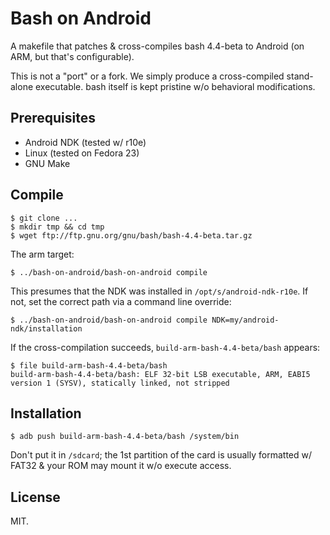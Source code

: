 # Bash on Android

A makefile that patches & cross-compiles bash 4.4-beta to Android (on
ARM, but that's configurable).

This is not a "port" or a fork. We simply produce a cross-compiled
stand-alone executable. bash itself is kept pristine w/o behavioral
modifications.

## Prerequisites

* Android NDK (tested w/ r10e)
* Linux (tested on Fedora 23)
* GNU Make

## Compile

	$ git clone ...
	$ mkdir tmp && cd tmp
	$ wget ftp://ftp.gnu.org/gnu/bash/bash-4.4-beta.tar.gz

The arm target:

	$ ../bash-on-android/bash-on-android compile

This presumes that the NDK was installed in
`/opt/s/android-ndk-r10e`. If not, set the correct path via a command
line override:

	$ ../bash-on-android/bash-on-android compile NDK=my/android-ndk/installation

If the cross-compilation succeeds, `build-arm-bash-4.4-beta/bash`
appears:

	$ file build-arm-bash-4.4-beta/bash
	build-arm-bash-4.4-beta/bash: ELF 32-bit LSB executable, ARM, EABI5 version 1 (SYSV), statically linked, not stripped

## Installation

	$ adb push build-arm-bash-4.4-beta/bash /system/bin

Don't put it in `/sdcard`; the 1st partition of the card is usually
formatted w/ FAT32 & your ROM may mount it w/o execute access.

## License

MIT.
